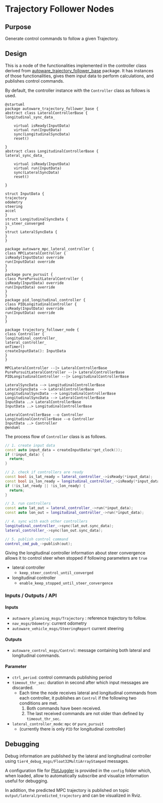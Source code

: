 # Trajectory Follower Nodes

## Purpose

Generate control commands to follow a given Trajectory.

## Design

This is a node of the functionalities implemented in the controller class derived from [autoware_trajectory_follower_base](../autoware_trajectory_follower_base/README.md#trajectory-follower) package. It has instances of those functionalities, gives them input data to perform calculations, and publishes control commands.

By default, the controller instance with the `Controller` class as follows is used.

```plantuml
@startuml
package autoware_trajectory_follower_base {
abstract class LateralControllerBase {
longitudinal_sync_data_

    virtual isReady(InputData)
    virtual run(InputData)
    sync(LongitudinalSyncData)
    reset()

}
abstract class LongitudinalControllerBase {
lateral_sync_data_

    virtual isReady(InputData)
    virtual run(InputData)
    sync(LateralSyncData)
    reset()

}

struct InputData {
trajectory
odometry
steering
accel
}
struct LongitudinalSyncData {
is_steer_converged
}
struct LateralSyncData {
}
}

package autoware_mpc_lateral_controller {
class MPCLateralController {
isReady(InputData) override
run(InputData) override
}
}
package pure_pursuit {
class PurePursuitLateralController {
isReady(InputData) override
run(InputData) override
}
}
package pid_longitudinal_controller {
class PIDLongitudinalController {
isReady(InputData) override
run(InputData) override
}
}

package trajectory_follower_node {
class Controller {
longitudinal_controller_
lateral_controller_
onTimer()
createInputData(): InputData
}
}

MPCLateralController --|> LateralControllerBase
PurePursuitLateralController --|> LateralControllerBase
PIDLongitudinalController --|> LongitudinalControllerBase

LateralSyncData --> LongitudinalControllerBase
LateralSyncData --> LateralControllerBase
LongitudinalSyncData --> LongitudinalControllerBase
LongitudinalSyncData --> LateralControllerBase
InputData ..> LateralControllerBase
InputData ..> LongitudinalControllerBase

LateralControllerBase --o Controller
LongitudinalControllerBase --o Controller
InputData ..> Controller
@enduml
```

The process flow of `Controller` class is as follows.

```cpp
// 1. create input data
const auto input_data = createInputData(*get_clock());
if (!input_data) {
  return;
}

// 2. check if controllers are ready
const bool is_lat_ready = lateral_controller_->isReady(*input_data);
const bool is_lon_ready = longitudinal_controller_->isReady(*input_data);
if (!is_lat_ready || !is_lon_ready) {
  return;
}

// 3. run controllers
const auto lat_out = lateral_controller_->run(*input_data);
const auto lon_out = longitudinal_controller_->run(*input_data);

// 4. sync with each other controllers
longitudinal_controller_->sync(lat_out.sync_data);
lateral_controller_->sync(lon_out.sync_data);

// 5. publish control command
control_cmd_pub_->publish(out);
```

Giving the longitudinal controller information about steer convergence allows it to control steer when stopped if following parameters are `true`

- lateral controller
  - `keep_steer_control_until_converged`
- longitudinal controller
  - `enable_keep_stopped_until_steer_convergence`

### Inputs / Outputs / API

#### Inputs

- `autoware_planning_msgs/Trajectory` : reference trajectory to follow.
- `nav_msgs/Odometry`: current odometry
- `autoware_vehicle_msgs/SteeringReport` current steering

#### Outputs

- `autoware_control_msgs/Control`: message containing both lateral and longitudinal commands.

#### Parameter

- `ctrl_period`: control commands publishing period
- `timeout_thr_sec`: duration in second after which input messages are discarded.
  - Each time the node receives lateral and longitudinal commands from each controller, it publishes an `Control` if the following two conditions are met.
    1. Both commands have been received.
    2. The last received commands are not older than defined by `timeout_thr_sec`.
- `lateral_controller_mode`: `mpc` or `pure_pursuit`
  - (currently there is only `PID` for longitudinal controller)

## Debugging

Debug information are published by the lateral and longitudinal controller using `tier4_debug_msgs/Float32MultiArrayStamped` messages.

A configuration file for [PlotJuggler](https://github.com/facontidavide/PlotJuggler) is provided in the `config` folder which, when loaded, allow to automatically subscribe and visualize information useful for debugging.

In addition, the predicted MPC trajectory is published on topic `output/lateral/predicted_trajectory` and can be visualized in Rviz.

